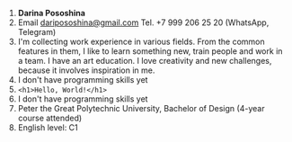 1. __Darina Pososhina__
2. Email daripososhina@gmail.com 
Tel. +7 999 206 25 20 (WhatsApp, Telegram)
3. I'm collecting work experience in various fields. From the common features in them, I like to learn something new, train people and work in a team. I have an art education. I love creativity and new challenges, because it involves inspiration in me.
4. I don't have programming skills yet
5. ```<h1>Hello, World!</h1>```
6. I don't have programming skills yet
7. Peter the Great Polytechnic University, Bachelor of Design (4-year course attended)
8. English level: C1